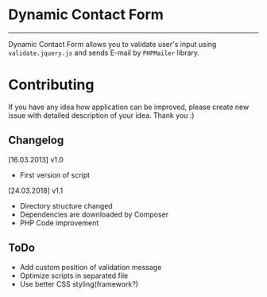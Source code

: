 # Dynamic Contact Form

----------------

Dynamic Contact Form allows you to validate user's input using `validate.jquery.js`
and sends E-mail by `PHPMailer` library.

# Contributing
If you have any idea how application can be improved, please create new issue with detailed description of your idea. Thank you :)

## Changelog

[16.03.2013] v1.0
* First version of script

[24.03.2018] v1.1
* Directory structure changed
* Dependencies are downloaded by Composer
* PHP Code improvement

## ToDo
- Add custom position of validation message
- Optimize scripts in separated file
- Use better CSS styling(framework?)

